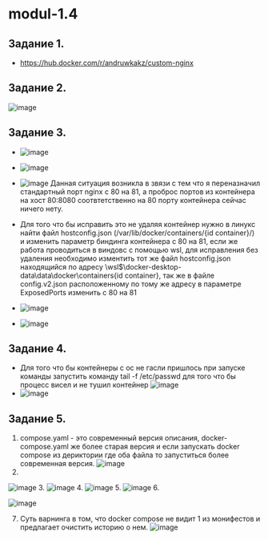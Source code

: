 # modul-1.4
## Задание 1.
- https://hub.docker.com/r/andruwkakz/custom-nginx
## Задание 2.
![image](https://github.com/user-attachments/assets/74916e00-5129-41a5-b55f-6dc3979c7b41)
## Задание 3.
- ![image](https://github.com/user-attachments/assets/ee1d4d71-e85b-4567-86f9-a94b311d412f)
- ![image](https://github.com/user-attachments/assets/fba986bd-9f5d-46bb-bb86-00741bf0e7f9)
- ![image](https://github.com/user-attachments/assets/c80cb6c5-7ee3-4d9c-b7b5-64448e517c83)
Данная ситуация возникла в звязи с тем что я переназначил стандартный порт nginx с 80 на 81, а проброс портов из контейнера на хост 80:8080 соотвтетственно на 80 порту контейнера сейчас ничего нету.

- Для того что бы исправить это не удаляя контейнер нужно в линукс найти файл hostconfig.json (/var/lib/docker/containers/{id container}/) и изменить параметр биндинга контейнера с 80 на 81, если же работа проводиться в виндовс с помощью wsl, для исправления без удаления необходимо изментить тот же файл hostconfig.json находящийся по адресу \\wsl$\docker-desktop-data\data\docker\containers\{id container}\, так же в файле config.v2.json расположенному по тому же адресу в параметре ExposedPorts изменить с 80 на 81
- ![image](https://github.com/user-attachments/assets/762d5927-8fb6-4fe6-9428-4a2d249b7fa1)
- ![image](https://github.com/user-attachments/assets/97f4cb96-d42a-4c02-8845-cea5a04a15da)
## Задание 4.
- Для того что бы контейнеры с ос не гасли пришлось при запуске команды запустить команду tail -f /etc/passwd для того что бы процесс висел и не тушил контейнер
![image](https://github.com/user-attachments/assets/da15d381-a4fe-4c90-9995-d38941d60fc5)
- ![image](https://github.com/user-attachments/assets/08a2cbc7-e591-44b5-9399-4b55dd14f42e)

## Задание 5.
1. compose.yaml - это современный версия описания, docker-compose.yaml же более старая версия и если запускать docker compose из дериктории где оба файла то запуститься более современная версия.
![image](https://github.com/user-attachments/assets/61e4aa0d-c94e-4de9-8f68-bf0c4d7328a4)
2.
![image](https://github.com/user-attachments/assets/e7c65c64-c3fc-46f2-a85d-83ffaa17bf63)
3. 
![image](https://github.com/user-attachments/assets/dde443ab-4a5e-4492-b531-e161d801a998)
4. 
![image](https://github.com/user-attachments/assets/7fd8aafa-e30a-4eea-9ba5-1c6247ebe8e7)
5. 
![image](https://github.com/user-attachments/assets/69e2c555-4c10-4bf1-81e2-547e36d0707f)
6. 

![image](https://github.com/user-attachments/assets/3bcf6b39-018e-4805-a659-2717f0d95df6)

7. Суть варнинга в том, что docker compose не видит 1 из монифестов и предлагает очистить историю о нем. 
![image](https://github.com/user-attachments/assets/5c31528b-cc9c-4408-8625-4ca0a57a5086)






